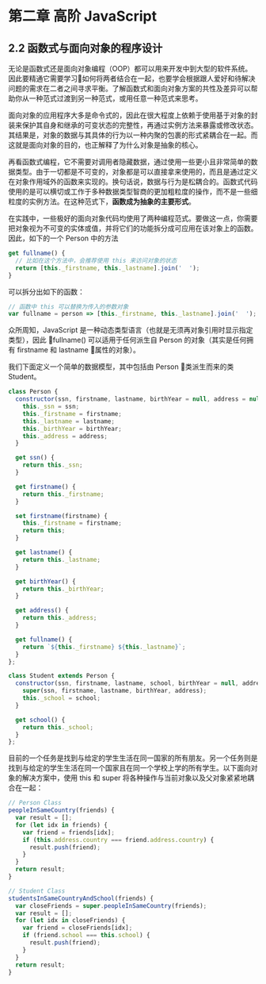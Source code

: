 # 第二章 高阶 JavaScript

## 2.2 函数式与面向对象的程序设计

无论是函数式还是面向对象编程（OOP）都可以用来开发中到大型的软件系统。因此要精通它需要学习如何将两者结合在一起，也要学会根据跟人爱好和待解决问题的需求在二者之间寻求平衡。了解函数式和面向对象方案的共性及差异可以帮助你从一种范式过渡到另一种范式，或用任意一种范式来思考。

面向对象的应用程序大多是命令式的，因此在很大程度上依赖于使用基于对象的封装来保护其自身和继承的可变状态的完整性，再通过实例方法来暴露或修改状态。其结果是，对象的数据与其具体的行为以一种内聚的包裹的形式紧耦合在一起。而这就是面向对象的目的，也正解释了为什么对象是抽象的核心。

再看函数式编程，它不需要对调用者隐藏数据，通过使用一些更小且非常简单的数据类型。由于一切都是不可变的，对象都是可以直接拿来使用的，而且是通过定义在对象作用域外的函数来实现的。换句话说，数据与行为是松耦合的。函数式代码使用的是可以横切或工作于多种数据类型智商的更加粗粒度的操作，而不是一些细粒度的实例方法。在这种范式下，**函数成为抽象的主要形式**。

在实践中，一些极好的面向对象代码均使用了两种编程范式。要做这一点，你需要把对象视为不可变的实体或值，并将它们的功能拆分成可应用在该对象上的函数。因此，如下的一个 Person 中的方法

```js
get fullname() {
  // 比如在这个方法中，会推荐使用 this 来访问对象的状态
  return [this._firstname, this._lastname].join('  ');
}
```

可以拆分出如下的函数：

```js
// 函数中 this 可以替换为传入的参数对象
var fullname = person => [this._firstname, this._lastname].join('  ');
```

众所周知，JavaScript 是一种动态类型语言（也就是无须再对象引用时显示指定类型），因此 fullname() 可以适用于任何派生自 Person 的对象（其实是任何拥有 firstname 和 lastname 属性的对象）。

我们下面定义一个简单的数据模型，其中包括由 Person 类派生而来的类 Student。

```js
class Person {
  constructor(ssn, firstname, lastname, birthYear = null, address = null) {
    this._ssn = ssn;
    this._firstname = firstname;
    this._lastname = lastname;
    this._birthYear = birthYear;
    this._address = address;
  }

  get ssn() {
    return this._ssn;
  }

  get firstname() {
    return this._firstname;
  }

  set firstname(firstname) {
    this._firstname = firstname;
    return this;
  }

  get lastname() {
    return this._lastname;
  }

  get birthYear() {
    return this._birthYear;
  }

  get address() {
    return this._address;
  }

  get fullname() {
    return `${this._firstname} ${this._lastname}`;  
  }
};
```

```js
class Student extends Person {
  constructor(ssn, firstname, lastname, school, birthYear = null, address = null) {
    super(ssn, firstname, lastname, birthYear, address);
    this._school = school;
  }

  get school() {
    return this._school;
  }
};
```

目前的一个任务是找到与给定的学生生活在同一国家的所有朋友。另一个任务则是找到与给定的学生生活在同一个国家且在同一个学校上学的所有学生。以下面向对象的解决方案中，使用 this 和 super 将各种操作与当前对象以及父对象紧紧地耦合在一起：

```js
// Person Class
peopleInSameCountry(friends) {
  var result = [];
  for (let idx in friends) {
    var friend = friends[idx];
    if (this.address.country === friend.address.country) {
      result.push(friend);
    }
  }
  return result;
}

// Student Class
studentsInSameCountryAndSchool(friends) {
  var closeFriends = super.peopleInSameCountry(friends);
  var result = [];
  for (let idx in closeFriends) {
    var friend = closeFriends[idx];
    if (friend.school === this.school) {
      result.push(friend);
    }
  }
  return result;
}
```
